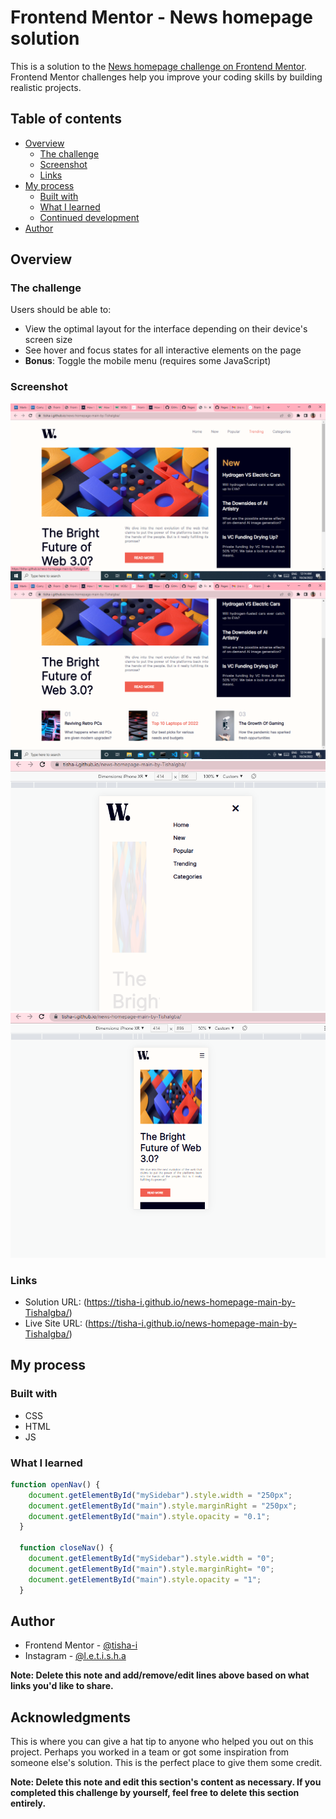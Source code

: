 # Frontend Mentor - News homepage solution

This is a solution to the [News homepage challenge on Frontend Mentor](https://www.frontendmentor.io/challenges/news-homepage-H6SWTa1MFl). Frontend Mentor challenges help you improve your coding skills by building realistic projects. 

## Table of contents

- [Overview](#overview)
  - [The challenge](#the-challenge)
  - [Screenshot](#screenshot)
  - [Links](#links)
- [My process](#my-process)
  - [Built with](#built-with)
  - [What I learned](#what-i-learned)
  - [Continued development](#continued-development)
- [Author](#author)
## Overview

### The challenge

Users should be able to:

- View the optimal layout for the interface depending on their device's screen size
- See hover and focus states for all interactive elements on the page
- **Bonus**: Toggle the mobile menu (requires some JavaScript)

### Screenshot

![](./design/desktopview1.png)
![](./design/desktopview2.png)
![](./design/mobileview1.png)
![](./design/mobileview2.png)

    
### Links

- Solution URL: (https://tisha-i.github.io/news-homepage-main-by-TishaIgba/)
- Live Site URL: (https://tisha-i.github.io/news-homepage-main-by-TishaIgba/)

## My process

### Built with

- CSS
- HTML
- JS

### What I learned
```js
function openNav() {
    document.getElementById("mySidebar").style.width = "250px";
    document.getElementById("main").style.marginRight = "250px";
    document.getElementById("main").style.opacity = "0.1";
  }
  
  function closeNav() {
    document.getElementById("mySidebar").style.width = "0";
    document.getElementById("main").style.marginRight= "0";
    document.getElementById("main").style.opacity = "1";
  }
```
## Author

- Frontend Mentor - [@tisha-i](https://www.frontendmentor.io/profile/tisha-i)
- Instagram - [@l.e.t.i.s.h.a](https://www.instagram.com/l.e.t.i.s.h.a)

**Note: Delete this note and add/remove/edit lines above based on what links you'd like to share.**

## Acknowledgments

This is where you can give a hat tip to anyone who helped you out on this project. Perhaps you worked in a team or got some inspiration from someone else's solution. This is the perfect place to give them some credit.

**Note: Delete this note and edit this section's content as necessary. If you completed this challenge by yourself, feel free to delete this section entirely.**
